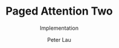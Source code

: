 ---
title: "Paged Attention Two"
subtitle: "Implementation"
layout: post
author: "Peter Lau"
published: false
header-style: text
tags:
  - Computer science
  - LLM
  - Transformers
  - vLLM 
---